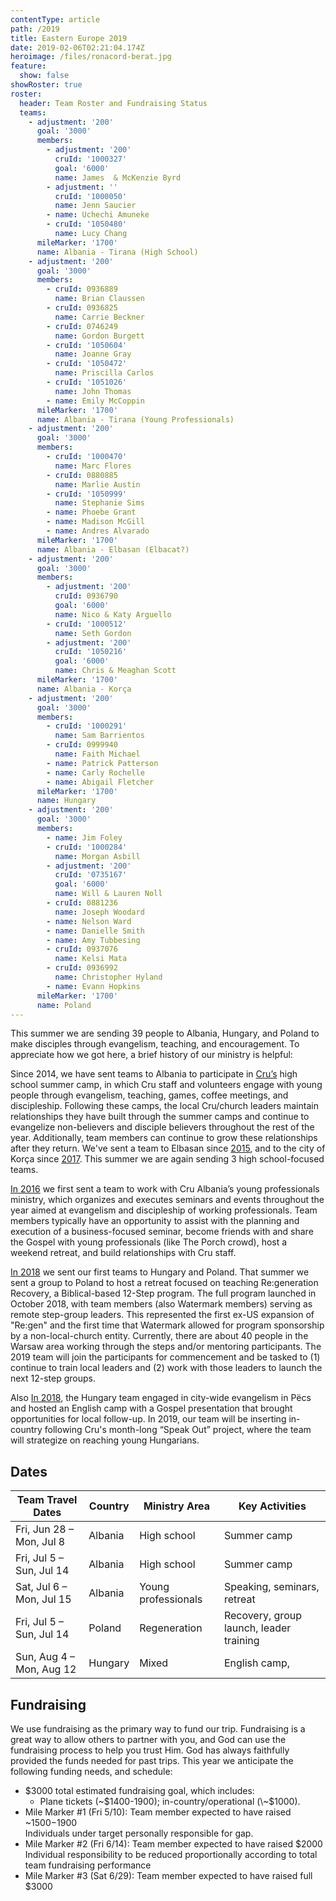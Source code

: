 ```yaml
---
contentType: article
path: /2019
title: Eastern Europe 2019
date: 2019-02-06T02:21:04.174Z
heroimage: /files/ronacord-berat.jpg
feature:
  show: false
showRoster: true
roster:
  header: Team Roster and Fundraising Status
  teams:
    - adjustment: '200'
      goal: '3000'
      members:
        - adjustment: '200'
          cruId: '1000327'
          goal: '6000'
          name: James  & McKenzie Byrd
        - adjustment: ''
          cruId: '1000050'
          name: Jenn Saucier
        - name: Uchechi Amuneke
        - cruId: '1050480'
          name: Lucy Chang
      mileMarker: '1700'
      name: Albania - Tirana (High School)
    - adjustment: '200'
      goal: '3000'
      members:
        - cruId: 0936889
          name: Brian Claussen
        - cruId: 0936825
          name: Carrie Beckner
        - cruId: 0746249
          name: Gordon Burgett
        - cruId: '1050604'
          name: Joanne Gray
        - cruId: '1050472'
          name: Priscilla Carlos
        - cruId: '1051026'
          name: John Thomas
        - name: Emily McCoppin
      mileMarker: '1700'
      name: Albania - Tirana (Young Professionals)
    - adjustment: '200'
      goal: '3000'
      members:
        - cruId: '1000470'
          name: Marc Flores
        - cruId: 0880885
          name: Marlie Austin
        - cruId: '1050999'
          name: Stephanie Sims
        - name: Phoebe Grant
        - name: Madison McGill
        - name: Andres Alvarado
      mileMarker: '1700'
      name: Albania - Elbasan (Elbacat?)
    - adjustment: '200'
      goal: '3000'
      members:
        - adjustment: '200'
          cruId: 0936790
          goal: '6000'
          name: Nico & Katy Arguello
        - cruId: '1000512'
          name: Seth Gordon
        - adjustment: '200'
          cruId: '1050216'
          goal: '6000'
          name: Chris & Meaghan Scott
      mileMarker: '1700'
      name: Albania - Korça
    - adjustment: '200'
      goal: '3000'
      members:
        - cruId: '1000291'
          name: Sam Barrientos
        - cruId: 0999940
          name: Faith Michael
        - name: Patrick Patterson
        - name: Carly Rochelle
        - name: Abigail Fletcher
      mileMarker: '1700'
      name: Hungary
    - adjustment: '200'
      goal: '3000'
      members:
        - name: Jim Foley
        - cruId: '1000284'
          name: Morgan Asbill
        - adjustment: '200'
          cruId: '0735167'
          goal: '6000'
          name: Will & Lauren Noll
        - cruId: 0881236
          name: Joseph Woodard
        - name: Nelson Ward
        - name: Danielle Smith
        - name: Amy Tubbesing
        - cruId: 0937076
          name: Kelsi Mata
        - cruId: 0936992
          name: Christopher Hyland
        - name: Evann Hopkins
      mileMarker: '1700'
      name: Poland
---
```

This summer we are sending 39 people to Albania, Hungary, and Poland to make disciples through evangelism, teaching, and encouragement. To appreciate how we got here, a brief history of our ministry is helpful: 

Since 2014, we have sent teams to Albania to participate in [Cru’s](https://www.cru.org/) high school summer camp, in which Cru staff and volunteers engage with young people through evangelism, teaching, games, coffee meetings, and discipleship. Following these camps, the local Cru/church leaders maintain relationships they have built through the summer camps and continue to evangelize non-believers and disciple believers throughout the rest of the year. Additionally, team members can continue to grow these relationships after they return. We've sent a team to Elbasan since [2015](/2015), and to the city of Korça since [2017](/2017). This summer we are again sending 3 high school-focused teams. 

[In 2016](/2016) we first sent a team to work with Cru Albania’s young professionals ministry, which organizes and executes seminars and events throughout the year aimed at evangelism and discipleship of working professionals. Team members typically have an opportunity to assist with the planning and execution of a business-focused seminar, become friends with and share the Gospel with young professionals (like The Porch crowd), host a weekend retreat, and build relationships with Cru staff.

[In 2018](/2018) we sent our first teams to Hungary and Poland. That summer we sent a group to Poland to host a retreat focused on teaching Re:generation Recovery, a Biblical-based 12-Step program. The full program launched in October 2018, with team members (also Watermark members) serving as remote step-group leaders. This represented the first ex-US expansion of "Re:gen" and the first time that Watermark allowed for program sponsorship by a non-local-church entity. Currently, there are about 40 people in the Warsaw area working through the steps and/or mentoring participants. The 2019 team will join the participants for commencement and be tasked to (1) continue to train local leaders and (2) work with those leaders to launch the next 12-step groups.

Also [In 2018](/2018), the Hungary team engaged in city-wide evangelism in Pëcs and hosted an English camp with a Gospel presentation that brought opportunities for local follow-up. In 2019, our team will be inserting in-country following Cru's month-long “Speak Out” project, where the team will strategize on reaching young Hungarians.

## Dates

| Team Travel Dates        | Country | Ministry Area       | Key Activities                          |
| ------------------------ | ------- | ------------------- | --------------------------------------- |
| Fri, Jun 28 – Mon, Jul 8 | Albania | High school         | Summer camp                             |
| Fri, Jul 5 – Sun, Jul 14 | Albania | High school         | Summer camp                             |
| Sat, Jul 6 – Mon, Jul 15 | Albania | Young professionals | Speaking, seminars, retreat             |
| Fri, Jul 5 – Sun, Jul 14 | Poland  | Regeneration        | Recovery, group launch, leader training |
| Sun, Aug 4 – Mon, Aug 12 | Hungary | Mixed               | English camp,                           |



## Fundraising

We use fundraising as the primary way to fund our trip. Fundraising is a great way to allow others to partner with you, and God can use the fundraising process to help you trust Him. God has always faithfully provided the funds needed for past trips. This year we anticipate the following funding needs, and schedule:

* $3000 total estimated fundraising goal, which includes:
  * Plane tickets (\~$1400-1900); in-country/operational (\~$1000).
* Mile Marker #1 (Fri 5/10): Team member expected to have raised ~$1500-$1900\
  Individuals under target personally responsible for gap.  
* Mile Marker #2 (Fri 6/14): Team member expected to have raised $2000\
  Individual responsibility to be reduced proportionally according to total team fundraising performance
* Mile Marker #3 (Sat 6/29): Team member expected to have raised full $3000

